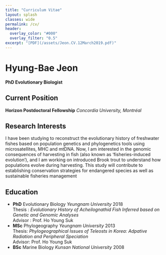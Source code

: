 ```yaml
---
title: "Curriculum Vitae"
layout: splash
classes: wide
permalink: /cv/
header:
  overlay_color: "#000"
  overlay_filter: "0.5"
excerpt: "[PDF](/assets/Jeon.CV.12March2019.pdf)"
---
```


# Hyung-Bae Jeon
__PhD Evolutionary Biologist__

## Current Position
**Horizon Postdoctoral Fellowship** *Concordia University, Montréal*

## Research Interests
I have been studying to reconstruct the evolutionary history of freshwater fishes based on population genetics and phylogenetics tools using microsatellites, MHC and mtDNA. Now, I am interested in the genomic consequences of harvesting in fish (also known as ‘fisheries-induced evolution’), and I am working on introduced Brook trout to understand how populations evolve during harvesting. This study will contribute to establishing conservation strategies for endangered species as well as sustainable fisheries management

## Education
* **PhD** Evolutionary Biology *Yeungnam University* 2018  
Thesis : *Evolutionary History of Acheilognathid Fish Inferred based on Genetic and Genomic Analyses*  
Advisor : Prof. Ho Young Suk  
* **MSc** Phylogeography *Yeungnam University* 2013  
Thesis: *Phylogeographical Issues of Teleosts in Korea: Adpative Radiation and Peripheral Speciation*  
Advisor: Prof. Ho Young Suk  
* **BSc** Marine Biology *Kunsan National University* 2008